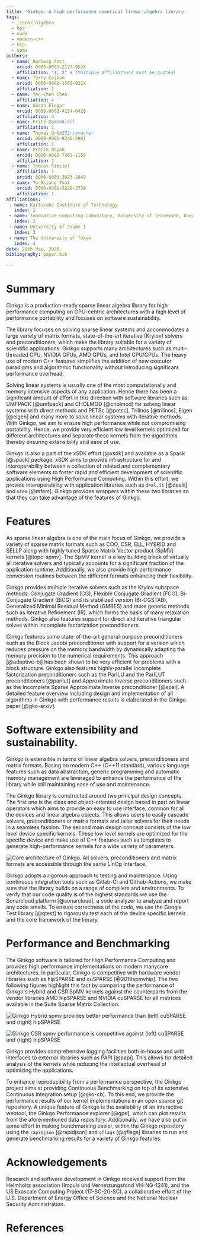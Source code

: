 ```yaml
---
title: 'Ginkgo: A high performance numerical linear algebra library'
tags:
  - linear-algebra
  - hpc
  - cuda
  - modern-c++
  - hip
  - spmv
authors:
  - name: Hartwig Anzt
    orcid: 0000-0003-2177-952X
    affiliation: "1, 2" # (Multiple affiliations must be quoted)
  - name: Terry Cojean
    orcid: 0000-0002-1560-921X
    affiliation: 1 
  - name: Yen-Chen Chen 
    affiliation: 4 
  - name: Goran Flegar
    orcid: 0000-0002-4154-0420
    affiliation: 3 
  - name: Fritz G&#246;bel
    affiliation: 1 
  - name: Thomas Gr&#252;tzmacher
    orcid: 0000-0001-9346-2981
    affiliation: 1
  - name: Pratik Nayak 
    orcid: 0000-0002-7961-1159
    affiliation: 1 
  - name: Tobias Ribizel 
    affiliation: 1 
    orcid: 0000-0003-3023-1849
  - name: Yu-Hsiang Tsai 
    orcid: 0000-0001-5229-3739
    affiliation: 1 
affiliations:
 - name: Karlsruhe Institute of Technology
   index: 1
 - name: Innovative Computing Laboratory, University of Tennessee, Knoxville 
   index: 2
 - name: University of Jaume I 
   index: 3
 - name: The University of Tokyo 
   index: 4
date: 20th May, 2020.
bibliography: paper.bib

---
```


# Summary

Ginkgo is a production-ready sparse linear algebra library for high
performance computing on GPU-centric architectures with a high level of
performance portability and focuses on software sustainability. 

The library focuses on solving sparse linear systems and accommodates a large
variety of matrix formats, state-of-the-art iterative (Krylov) solvers and
preconditioners, which make the library suitable for a variety of scientific
applications. Ginkgo supports many architectures such as multi-threaded CPU,
NVIDIA GPUs, AMD GPUs, and Intel CPU/GPUs. The heavy use of modern C++ features
simplifies the addition of new executor paradigms and algorithmic functionality
without introducing significant performance overhead.

Solving linear systems is usually one of the most computationally
and memory intensive aspects of any application. Hence there has been a significant
amount of effort in this direction with software libraries such as UMFPACK [@umfpack] and
CHOLMOD [@cholmod] for solving linear systems with direct methods and PETSc [@petsc],
Trilinos [@trilinos], Eigen [@eigen] and many more to solve linear systems with iterative
methods. With Ginkgo, we aim to ensure high performance while not compromising portability. 
Hence, we provide very efficient low level kernels optimized for different architectures and
separate these kernels from the algorithms thereby ensuring extensibility and ease of use. 

Ginkgo is also a part of the xSDK effort [@xsdk] and available as a Spack
[@spack] package. xSDK aims to provide infrastructure for and interoperability
between a collection of related and complementary software elements to foster
rapid and efficient development of scientific applications using High
Performance Computing. Within this effort, we provide interoperability with
application libraries such as `deal.ii` [@dealii] and `mfem` [@mfem]. Ginkgo
provides wrappers within these two libraries so that they can take advantage of
the features of Ginkgo.

# Features

As sparse linear algebra is one of the main focus of Ginkgo, we provide a variety of 
sparse matrix formats such as COO, CSR, ELL, HYBRID and SELLP along with highly tuned
Sparse Matrix Vector product (SpMV) kernels [@topc-spmv]. The SpMV kernel is a key building 
block of virtually all iterative solvers and typically accounts for a significant 
fraction of the application runtime. Additionally, we also provide high performance 
conversion routines between the different formats enhancing their flexibility.

Ginkgo provides multiple iterative solvers such as the Krylov subspace
methods: Conjugate Gradient (CG), Flexible Conjugate Gradient (FCG), Bi-Conjugate
Gradient (BiCG) and its stabilized version (Bi-CGSTAB), Generalized Minimal
Residual Method (GMRES) and more generic methods such as Iterative Refinement (IR),
which forms the basis of many relaxation methods. Ginkgo also features support for 
direct and iterative triangular solves within incomplete factorization preconditioners.

Ginkgo features some state-of-the-art general-purpose preconditioners such
as the Block Jacobi preconditioner with support for a version which reduces
pressure on the memory bandwidth by dynamically adapting the memory precision
to the numerical requirements. This approach [@adaptive-bj] has been shown to
be very efficient for problems with a block structure. Ginkgo also features
highly-parallel incomplete factorization preconditioners such as 
the ParILU and the ParILUT preconditioners [@parilut] and Approximate Inverse 
preconditioners such as the Incomplete Sparse Approximate Inverse preconditioner
[@spai]. A detailed feature overview including design and implementation of all
algorithms in Ginkgo with performance results is elaborated in the Ginkgo paper
[@gko-arxiv]. 


# Software extensibility and sustainability.

Ginkgo is extensible in terms of linear algebra solvers, preconditioners and
matrix formats. Basing on modern C++ (C++11 standard), various language features
such as data abstraction, generic programming and automatic memory management are
leveraged to enhance the performance of the library while still maintaining ease of 
use and maintenance. 

The Ginkgo library is constructed around two principal design concepts. The first
one is the class and object-oriented design based in part on linear operators
which aims to provide an easy to use interface, common for all the devices and
linear algebra objects. This allows users to easily cascade solvers,
preconditioners or matrix formats and tailor solvers for their needs in a
seamless fashion. The second main design concept consists of the low level
device specific kernels. These low level kernels are optimized for the specific
device and make use of C++ features such as templates to generate
high-performance kernels for a wide variety of parameters. 



![Core architecture of Ginkgo. All solvers, preconditioners and matrix formats
are accessible through the same LinOp interface.](figures/ginkgo-hierarchy.png)

Ginkgo adopts a rigorous approach to testing and maintenance. Using continuous
integration tools such as Gitlab-CI and Github-Actions, we make sure that 
the library builds on a range of compilers and environments. To verify that our code
quality is of the highest standards we use the Sonarcloud platform [@sonarcloud],
a code analyzer to analyze and report any code smells. To ensure correctness of
the code, we use the Google Test library [@gtest] to rigorously test each of the
device specific kernels and the core framework of the library. 


# Performance and Benchmarking

The Ginkgo software is tailored for High Performance Computing and provides high
performance implementations on modern manycore architectures. In particular,
Ginkgo is competitive with hardware vendor libraries such as hipSPARSE and
cuSPARSE [@2019spmvhip]. The two following figures highlight this fact by comparing
the performance of Ginkgo's Hybrid and CSR SpMV kernels against the counterparts
from the vendor libraries AMD hipSPARSE and NVIDIA cuSPARSE for all matrices
available in the Suite Sparse Matrix Collection.

![Ginkgo Hybrid spmv provides better performance than (left) cuSPARSE and
(right) hipSPARSE](figures/ginkgo-hybrid.png) 


![Ginkgo CSR spmv performance is competitive against (left) cuSPARSE and (right)
hipSPARSE](figures/ginkgo-csr.png) 

Ginkgo provides comprehensive logging facilities both in-house and with interfaces
to external libraries such as PAPI [@papi]. This allows for detailed analysis of
the kernels while reducing the intellectual overhead of optimizing the applications.

To enhance reproducibility from a performance perspective, the Ginkgo project
aims at providing Continuous Benchmarking on top of its extensive Continuous
Integration setup [@gko-cb]. To this end, we provide the performance results of
our kernel implementations in an open source git repository. 
A unique feature of Ginkgo is the availability of an interactive webtool, the
Ginkgo Performance explorer [@gpe], which can plot results from the
aforementioned data repository. Additionally, we have also put in some effort in
making benchmarking easier, within the Ginkgo repository using the `rapidjson`
[@rapidjson] and `gflags` [@gflags] libraries to run and generate benchmarking
results for a variety of Ginkgo features.

# Acknowledgements
Research and software development in Ginkgo received support from the Helmholtz 
association (Impuls und Vernetzungsfond VH-NG-1241), and the US Exascale Computing 
Project (17-SC-20-SC), a collaborative effort of the U.S. Department of Energy Office 
of Science and the National Nuclear Security Administration.

# References

